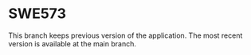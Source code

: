 # SWE573
This branch keeps previous version of the application. The most recent version is available at the main branch.
